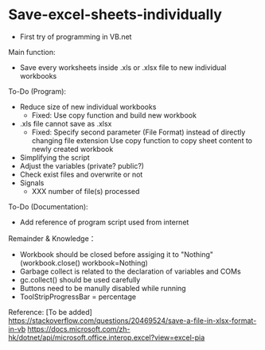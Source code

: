 # Save-excel-sheets-individually

- First try of programming in VB.net

Main function:
- Save every worksheets inside .xls or .xlsx file to new individual workbooks

To-Do (Program):
  - Reduce size of new individual workbooks
    - Fixed: Use copy function and build new workbook
  - .xls file cannot save as .xlsx
    - Fixed: Specify second parameter (File Format) instead of directly changing file extension
           Use copy function to copy sheet content to newly created workbook
  - Simplifying the script
  - Adjust the variables (private? public?)
  - Check exist files and overwrite or not
  - Signals
    - XXX number of file(s) processed
  
To-Do (Documentation):
  - Add reference of program script used from internet

Remainder & Knowledge：
- Workbook should be closed before assiging it to "Nothing" (workbook.close() workbook=Nothing)
- Garbage collect is related to the declaration of variables and COMs
- gc.collect() should be used carefully
- Buttons need to be manully disabled while running
- ToolStripProgressBar = percentage

Reference:
[To be added]
https://stackoverflow.com/questions/20469524/save-a-file-in-xlsx-format-in-vb
https://docs.microsoft.com/zh-hk/dotnet/api/microsoft.office.interop.excel?view=excel-pia
